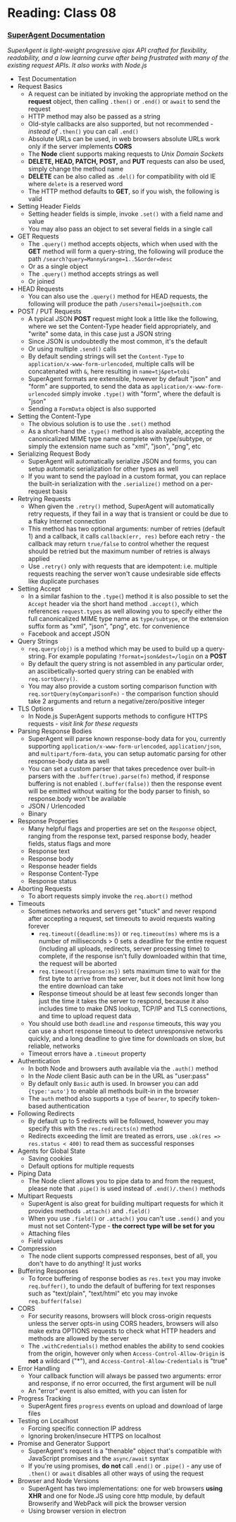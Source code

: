# Reading: Class 08

### [SuperAgent Documentation](https://visionmedia.github.io/superagent/)
*SuperAgent is light-weight progressive ajax API crafted for flexibility, readability, and a low learning curve after being frustrated with many of the existing request APIs. It also works with Node.js*

- Test Documentation
- Request Basics
  * A request can be initiated by invoking the appropriate method on the **request** object, then calling `.then()` or `.end()` or `await` to send the request
  * HTTP method may also be passed as a string
  * Old-style callbacks are also supported, but not recommended - *instead of* `.then()` you can call `.end()`
  * Absolute URLs can be used, in web browsers absolute URLs work only if the server implements **CORS**
  * The **Node** client supports making requests to *Unix Domain Sockets*
  * **DELETE, HEAD, PATCH, POST,** and **PUT** requests can also be used, simply change the method name
  * **DELETE** can be also called as `.del()` for compatibility with old IE where `delete` is a reserved word
  * The HTTP method defaults to **GET**, so if you wish, the following is valid
- Setting Header Fields
  * Setting header fields is simple, invoke `.set()` with a field name and value
  * You may also pass an object to set several fields in a single call
- GET Requests
  * The `.query()` method accepts objects, which when used with the **GET** method will form a query-string, the following will produce the path `/search?query=Manny&range=1..5&order=desc`
  * Or as a single object
  * The `.query()` method accepts strings as well
  * Or joined
- HEAD Requests
  * You can also use the `.query()` method for HEAD requests, the following will produce the path `/users?email=joe@smith.com`
- POST / PUT Requests
  * A typical JSON **POST** request might look a little like the following, where we set the Content-Type header field appropriately, and "write" some data, in this case just a JSON string
  * Since JSON is undoubtedly the most common, it's the default
  * Or using multiple `.send()` calls
  * By default sending strings will set the `Content-Type` to `application/x-www-form-urlencoded`, multiple calls will be concatenated with `&`, here resulting in `name=tj&pet=tobi`
  * SuperAgent formats are extensible, however by default "json" and "form" are supported, to send the data as `application/x-www-form-urlencoded` simply invoke `.type()` with "form", where the default is "json"
  * Sending a `FormData` object is also supported
- Setting the Content-Type
  * The obvious solution is to use the `.set()` method
  * As a short-hand the `.type()` method is also available, accepting the canonicalized MIME type name complete with type/subtype, or simply the extension name such as "xml", "json", "png", etc
- Serializing Request Body
  * SuperAgent will automatically serialize JSON and forms, you can setup automatic serialization for other types as well
  * If you want to send the payload in a custom format, you can replace the built-in serialization with the `.serialize()` method on a per-request basis
- Retrying Requests
  * When given the `.retry()` method, SuperAgent will automatically retry requests, if they fail in a way that is transient or could be due to a flaky Internet connection
  * This method has two optional arguments: number of retries (default 1) and a callback, it calls `callback(err, res)` before each retry - the callback may return `true/false` to control whether the request should be retried but the maximum number of retries is always applied
  * Use `.retry()` only with requests that are idempotent: i.e. multiple requests reaching the server won't cause undesirable side effects like duplicate purchases
- Setting Accept
  * In a similar fashion to the `.type(`) method it is also possible to set the `Accept` header via the short hand method `.accept()`, which references `request.types` as well allowing you to specify either the full canonicalized MIME type name as `type/subtype`, or the extension suffix form as "xml", "json", "png", etc. for convenience
  * Facebook and accept JSON
- Query Strings
  * `req.query(obj)` is a method which may be used to build up a query-string. For example populating `?format=json&dest=/login` on a **POST**
  * By default the query string is not assembled in any particular order, an asciibetically-sorted query string can be enabled with `req.sortQuery()`.
  * You may also provide a custom sorting comparison function with `req.sortQuery(myComparisonFn)` - the comparison function should take 2 arguments and return a negative/zero/positive integer
- TLS Options
  * In Node.js SuperAgent supports methods to configure HTTPS requests - *visit link for these requests*
- Parsing Response Bodies
  * SuperAgent will parse known response-body data for you, currently supporting `application/x-www-form-urlencoded`, `application/json`, and `multipart/form-data`, you can setup automatic parsing for other response-body data as well
  * You can set a custom parser that takes precedence over built-in parsers with the `.buffer(true).parse(fn)` method, if response buffering is not enabled `(.buffer(false))` then the response event will be emitted without waiting for the body parser to finish, so response.body won't be available
  * JSON / Urlencoded
  * Binary
- Response Properties
  * Many helpful flags and properties are set on the `Response` object, ranging from the response text, parsed response body, header fields, status flags and more
  * Response text
  * Response body
  * Response header fields
  * Response Content-Type
  * Response status
- Aborting Requests
  * To abort requests simply invoke the `req.abort()` method
- Timeouts
  * Sometimes networks and servers get "stuck" and never respond after accepting a request, set timeouts to avoid requests waiting forever
    * `req.timeout({deadline:ms})` or `req.timeout(ms)` where ms is a number of milliseconds > 0 sets a deadline for the entire request (including all uploads, redirects, server processing time) to complete, if the response isn't fully downloaded within that time, the request will be aborted
    * `req.timeout({response:ms})` sets maximum time to wait for the first byte to arrive from the server, but it does not limit how long the entire download can take
    * Response timeout should be at least few seconds longer than just the time it takes the server to respond, because it also includes time to make DNS lookup, TCP/IP and TLS connections, and time to upload request data
  * You should use both `deadline` and `response` timeouts, this way you can use a short response timeout to detect unresponsive networks quickly, and a long deadline to give time for downloads on slow, but reliable, networks
  * Timeout errors have a `.timeout` property
- Authentication
  * In both Node and browsers auth available via the `.auth()` method
  * In the *Node* client Basic auth can be in the URL as "user:pass"
  * By default only `Basic` auth is used. In browser you can add `{type:'auto'}` to enable all methods built-in in the browser
  * The `auth` method also supports a `type` of `bearer`, to specify token-based authentication
- Following Redirects
  * By default up to 5 redirects will be followed, however you may specify this with the `res.redirects(n)` method
  * Redirects exceeding the limit are treated as errors, use `.ok(res => res.status < 400)` to read them as successful responses
- Agents for Global State
  * Saving cookies
  * Default options for multiple requests
- Piping Data
  * The Node client allows you to pipe data to and from the request, please note that `.pipe()` is used instead of `.end()/.then()` methods
- Multipart Requests
  * SuperAgent is also great for building multipart requests for which it provides methods `.attach()` and `.field()`
  * When you use `.field()` or `.attach()` you can't use `.send()` and you must not set Content-Type - **the correct type will be set for you**
  * Attaching files
  * Field values
- Compression
  * The node client supports compressed responses, best of all, you don't have to do anything! It just works
- Buffering Responses
  * To force buffering of response bodies as `res.text` you may invoke `req.buffer()`, to undo the default of buffering for text responses such as "text/plain", "text/html" etc you may invoke `req.buffer(false)`
- CORS
  * For security reasons, browsers will block cross-origin requests unless the server opts-in using CORS headers, browsers will also make extra OPTIONS requests to check what HTTP headers and methods are allowed by the server
  * The `.withCredentials()` method enables the ability to send cookies from the origin, however only when `Access-Control-Allow-Origin` is **not** a wildcard ("*"), and `Access-Control-Allow-Credentials` is "true"
- Error Handling
  * Your callback function will always be passed two arguments: error and response, if no error occurred, the first argument will be null
  * An "error" event is also emitted, with you can listen for
- Progress Tracking
  * SuperAgent fires `progress` events on upload and download of large files
- Testing on Localhost
  * Forcing specific connection IP address
  * Ignoring broken/insecure HTTPS on localhost
- Promise and Generator Support
  * SuperAgent's request is a "thenable" object that's compatible with JavaScript promises and the `async/await` syntax
  * If you're using promises, **do not** call `.end()` or `.pipe()` - any use of `.then()` or `await` disables all other ways of using the request
- Browser and Node Versions
  * SuperAgent has two implementations: one for web browsers **using XHR** and one for Node.JS using core http module, by default Browserify and WebPack will pick the browser version
  * Using browser version in electron